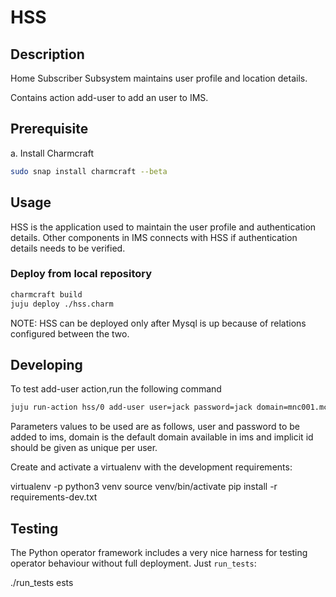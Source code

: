 <!--
 Copyright 2020 Tata Elxsi

 Licensed under the Apache License, Version 2.0 (the License); you may
 not use this file except in compliance with the License. You may obtain
 a copy of the License at

         http://www.apache.org/licenses/LICENSE-2.0

 Unless required by applicable law or agreed to in writing, software
 distributed under the License is distributed on an AS IS BASIS, WITHOUT
 WARRANTIES OR CONDITIONS OF ANY KIND, either express or implied. See the
 License for the specific language governing permissions and limitations
 under the License.

 For those usages not covered by the Apache License, Version 2.0 please
 contact: canonical@tataelxsi.onmicrosoft.com

 To get in touch with the maintainers, please contact:
 canonical@tataelxsi.onmicrosoft.com
-->

# HSS

## Description

Home Subscriber Subsystem maintains user profile and location details.

Contains action add-user to add an user to IMS.

## Prerequisite

a. Install Charmcraft

```bash
sudo snap install charmcraft --beta
```

## Usage

HSS is the application used to maintain the user profile and authentication
details. Other components in IMS connects with HSS if authentication details
needs to be verified.

### Deploy from local repository

```bash
charmcraft build
juju deploy ./hss.charm
```

NOTE: HSS can be deployed only after Mysql is up because of relations configured
between the two.

## Developing

To test add-user action,run the following command

```bash
juju run-action hss/0 add-user user=jack password=jack domain=mnc001.mcc001.3gppnetwork.org implicit=3 --wait
```

Parameters values to be used are as follows,
user and password to be added to ims, domain is the default domain available in
ims and implicit id should be given as unique per user.

Create and activate a virtualenv with the development requirements:

virtualenv -p python3 venv
source venv/bin/activate
pip install -r requirements-dev.txt

## Testing

The Python operator framework includes a very nice harness for testing
operator behaviour without full deployment. Just `run_tests`:

./run_tests
ests
